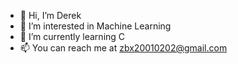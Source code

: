 - 👋 Hi, I’m Derek 
- 👀 I’m interested in Machine Learning
- 🌱 I’m currently learning C 
- 📫 You can reach me at zbx20010202@gmail.com

<!---
HENGRui6/HENGRui6 is a ✨ special ✨ repository because its `README.md` (this file) appears on your GitHub profile.
You can click the Preview link to take a look at your changes.
--->
